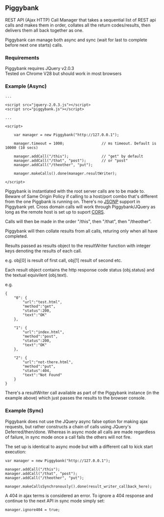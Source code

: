  
## Piggybank

REST API (Ajax HTTP) Call Manager that takes a sequential list of REST api calls and makes them in order, collates all the return codes/results, then delivers them all back together as one.

Piggybank can manage both async and sync (wait for last to complete before next one starts) calls.

### Requirements

Piggybank requires JQuery v2.0.3   
Tested on Chrome V28 but should work in most browsers   

### Example (Async)

    ...

    <script src="jquery-2.0.3.js"></script>
    <script src="piggybank.js"></script>

    ...

    <script>

        var manager = new Piggybank("http://127.0.0.1");

        manager.timeout = 1000;                 // ms timeout. Default is 10000 (10 secs)

        manager.addCall("/this");               // "get" by default
        manager.addCall("/that", "post");       // or "post"
        manager.addCall("/theother", "put");

        manager.makeCalls().done(manager.resultWriter);

    </script>

Piggybank is instantiated with the root server calls are to be made to. Beware of Same Origin Policy if calling to a host/port combo that's different from the one Piggbank is running on. There's no [JSONP](http://en.wikipedia.org/wiki/JSONP) support in Piggybank yet. Cross domain calls will work through Piggybank/JQuery as long as the remote host is set up to suport [CORS](http://en.wikipedia.org/wiki/Cross-origin_resource_sharing).

Calls will then be made in the order "/this", then "/that", then "/theother".

Piggybank will then collate results from all calls, returing only when all have completed.  

Results passed as results object to the resultWriter function with integer keys denoting the results of each call.

e.g. obj[0] is result of first call, obj[1] result of second etc.

Each result object contains the http response code status (obj.status) and the textual equivilent (obj.text).

e.g.

    {
        "0": {
            "url":"test.html",
            "method":"get",
            "status":200,
            "text":"OK"
        },

        "1": {
            "url":"index.html",
            "method":"post",
            "status":200,
            "text":"OK"
        },

        "2": {
            "url":"not-there.html",
            "method":"put",
            "status":404,
            "text":"Not Found"
        }
    }

There's a resultWriter call available as part of the Piggybank instance (in the example above) which just passes the results to the browser console.

### Example (Sync)

Piggybank does not use the JQuery async false option for making ajax requests, but rather constructs a chain of calls using JQuery's Deferred/then/done. Whereas in async mode all calls are made regardless of failure, in sync mode once a call fails the others will not fire.

The set up is identical to async mode but with a different call to kick start execution:

    var manager = new Piggybank("http://127.0.0.1");

    manager.addCall("/this");       
    manager.addCall("/that", "post");
    manager.addCall("/theother", "put");

    manager.makeCallsSynchronously().done(result_writer_callback_here);

A 404 in ajax terms is considered an error. To ignore a 404 response and continue to the next API in sync mode simply set:

    manager.ignore404 = true;



